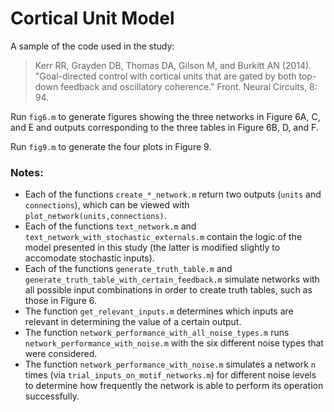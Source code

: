 Cortical Unit Model
=====================

A sample of the code used in the study: 

> Kerr RR, Grayden DB, Thomas DA, Gilson M, and Burkitt AN (2014). "Goal-directed control with cortical units that are gated by both top-down feedback and oscillatory coherence." Front. Neural Circuits, 8: 94. 

Run `fig6.m` to generate figures showing the three networks in Figure 6A, C, and E and outputs corresponding to the three tables in Figure 6B, D, and F.  

Run `fig9.m` to generate the four plots in Figure 9. 

### Notes:

- Each of the functions `create_*_network.m` return two outputs (`units` and `connections`), which can be viewed with `plot_network(units,connections)`.
- Each of the functions `text_network.m` and `text_network_with_stochastic_externals.m` contain the logic of the model presented in this study (the latter is modified slightly to accomodate stochastic inputs). 
- Each of the functions `generate_truth_table.m` and `generate_truth_table_with_certain_feedback.m` simulate networks with all possible input combinations in order to create truth tables, such as those in Figure 6. 
- The function `get_relevant_inputs.m` determines which inputs are relevant in determining the value of a certain output. 
- The function `network_performance_with_all_noise_types.m` runs `network_performance_with_noise.m` with the six different noise types that were considered. 
- The function `network_performance_with_noise.m` simulates a network `n` times (via `trial_inputs_on_motif_networks.m`) for different noise levels to determine how frequently the network is able to perform its operation successfully. 

